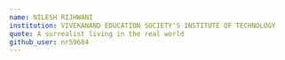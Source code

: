 ```yaml
---
name: NILESH RIJHWANI
institution: VIVEKANAND EDUCATION SOCIETY'S INSTITUTE OF TECHNOLOGY
quote: A surrealist living in the real world
github_user: nr59684
---
```

